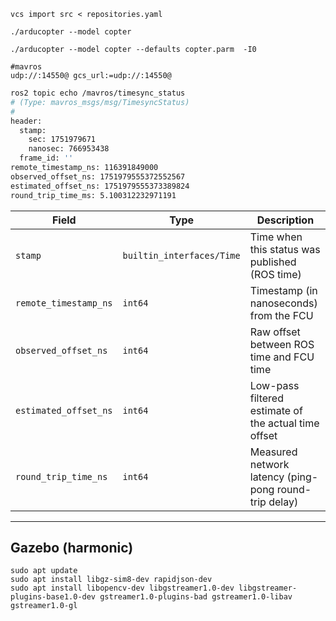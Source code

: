 
```
vcs import src < repositories.yaml
```

```
./arducopter --model copter

./arducopter --model copter --defaults copter.parm  -I0
```




```
#mavros
udp://:14550@ gcs_url:=udp://:14550@
```

```bash
ros2 topic echo /mavros/timesync_status
# (Type: mavros_msgs/msg/TimesyncStatus)
#
header:
  stamp:
    sec: 1751979671
    nanosec: 766953438
  frame_id: ''
remote_timestamp_ns: 116391849000
observed_offset_ns: 1751979555372552567
estimated_offset_ns: 1751979555373389824
round_trip_time_ms: 5.100312232971191
```

| Field                 | Type                      | Description                                           |
| --------------------- | ------------------------- | ----------------------------------------------------- |
| `stamp`               | `builtin_interfaces/Time` | Time when this status was published (ROS time)        |
| `remote_timestamp_ns` | `int64`                   | Timestamp (in nanoseconds) from the FCU               |
| `observed_offset_ns`  | `int64`                   | Raw offset between ROS time and FCU time              |
| `estimated_offset_ns` | `int64`                   | Low-pass filtered estimate of the actual time offset  |
| `round_trip_time_ns`  | `int64`                   | Measured network latency (ping-pong round-trip delay) |


---

## Gazebo (harmonic)

```
sudo apt update
sudo apt install libgz-sim8-dev rapidjson-dev
sudo apt install libopencv-dev libgstreamer1.0-dev libgstreamer-plugins-base1.0-dev gstreamer1.0-plugins-bad gstreamer1.0-libav gstreamer1.0-gl
```